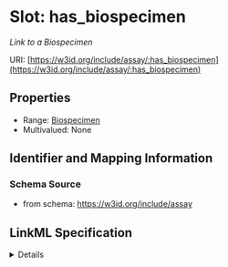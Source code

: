 # Slot: has_biospecimen
_Link to a Biospecimen_


URI: [https://w3id.org/include/assay/:has_biospecimen](https://w3id.org/include/assay/:has_biospecimen)



<!-- no inheritance hierarchy -->




## Properties

* Range: [Biospecimen](Biospecimen.md)
* Multivalued: None







## Identifier and Mapping Information







### Schema Source


* from schema: https://w3id.org/include/assay




## LinkML Specification

<details>
```yaml
name: has_biospecimen
definition_uri: include:has_biospecimen
description: Link to a Biospecimen
from_schema: https://w3id.org/include/assay
rank: 1000
alias: has_biospecimen
domain_of:
- DataFile
- DataFile
range: Biospecimen

```
</details>